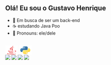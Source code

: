 ## Olá! Eu sou o Gustavo Henrique

- 🐧 Em busca de ser um back-end
- ☕ estudando Java Poo
- 🎈 Pronouns: ele/dele

 <div style="display: inline_block"><br>
  <img align="center" alt="Guuh-Java" height="30" width="40" src="https://raw.githubusercontent.com/devicons/devicon/master/icons/java/java-plain.svg">
  <img align="center" alt="Guuh-Python" height="30" width="40" src="https://raw.githubusercontent.com/devicons/devicon/master/icons/python/python-original.svg">
</div>


<div> 
  <a href="https://instagram.com/kindhenrisz" target="_blank"><img src="https://img.shields.io/badge/-Instagram-%23E4405F?style=for-the-badge&logo=instagram&logoColor=white" target="_blank"></a>
 <a href="https://discord.gg/cGhTSQS7" target="_blank"><img src="https://img.shields.io/badge/Discord-7289DA?style=for-the-badge&logo=discord&logoColor=white" target="_blank"></a> 
  <a href = "mailto:gustavohenri.dev@gmail.com"><img src="https://img.shields.io/badge/-Gmail-%23333?style=for-the-badge&logo=gmail&logoColor=white" target="_blank"></a>
  <a href="https://www.linkedin.com/in/gustavo-henrique-756454319" target="_blank"><img src="https://img.shields.io/badge/-LinkedIn-%230077B5?style=for-the-badge&logo=linkedin&logoColor=white" target="_blank"></a> 
  
</div>
